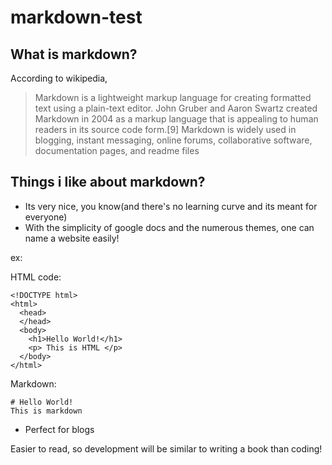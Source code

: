 # markdown-test


## What is markdown?


According to wikipedia, 
> Markdown is a lightweight markup language for creating formatted text using a plain-text editor. John Gruber and Aaron Swartz created Markdown in 2004 as a markup language that is appealing to human readers in its source code form.[9] Markdown is widely used in blogging, instant messaging, online forums, collaborative software, documentation pages, and readme files

## Things i like about markdown?

* Its very nice, you know(and there's no learning curve and its meant for everyone)
* With the simplicity of google docs and the numerous themes, one can name a website easily!

ex:

HTML code:
```
<!DOCTYPE html>
<html>
  <head>
  </head>
  <body>
    <h1>Hello World!</h1>
    <p> This is HTML </p>
  </body>
</html>
```

Markdown:
```
# Hello World!
This is markdown
```
* Perfect for blogs

Easier to read, so development will be similar to writing a book than coding!


